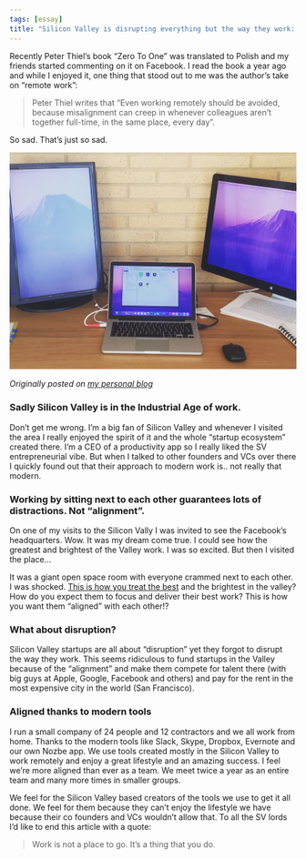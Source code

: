 ```yaml
---
tags: [essay]
title: "Silicon Valley is disrupting everything but the way they work: Getting remote work done."
---
```


Recently Peter Thiel’s book “Zero To One” was translated to Polish and my friends started commenting on it on Facebook. I read the book a year ago and while I enjoyed it, one thing that stood out to me was the author’s take on “remote work”:

> Peter Thiel writes that “Even working remotely should be avoided, because misalignment can creep in whenever colleagues aren’t together full-time, in the same place, every day”.

So sad. That’s just so sad.

![Silicon Valley is disrupting everything but the way they work](/img/sv-remote.jpg)

*Originally posted on [my personal blog](https://sliwinski.com/sv-remote)*

<!--More-->

### Sadly Silicon Valley is in the Industrial Age of work.

Don’t get me wrong. I’m a big fan of Silicon Valley and whenever I visited the area I really enjoyed the spirit of it and the whole “startup ecosystem” created there. I’m a CEO of a productivity app so I really liked the SV entrepreneurial vibe. But when I talked to other founders and VCs over there I quickly found out that their approach to modern work is.. not really that modern.

### Working by sitting next to each other guarantees lots of distractions. Not “alignment”.

On one of my visits to the Silicon Vally I was invited to see the Facebook’s headquarters. Wow. It was my dream come true. I could see how the greatest and brightest of the Valley work. I was so excited. But then I visited the place…

It was a giant open space room with everyone crammed next to each other. I was shocked. [This is how you treat the best](http://thepodcast.fm/episodes/5) and the brightest in the valley? How do you expect them to focus and deliver their best work? This is how you want them “aligned” with each other!?

### What about disruption?

Silicon Valley startups are all about “disruption” yet they forgot to disrupt the way they work. This seems ridiculous to fund startups in the Valley because of the “alignment” and make them compete for talent there (with big guys at Apple, Google, Facebook and others) and pay for the rent in the most expensive city in the world (San Francisco).

### Aligned thanks to modern tools

I run a small company of 24 people and 12 contractors and we all work from home. Thanks to the modern tools like Slack, Skype, Dropbox, Evernote and our own Nozbe app. We use tools created mostly in the Silicon Valley to work remotely and enjoy a great lifestyle and an amazing success. I feel we’re more aligned than ever as a team. We meet twice a year as an entire team and many more times in smaller groups.

We feel for the Silicon Valley based creators of the tools we use to get it all done. We feel for them because they can’t enjoy the lifestyle we have because their co founders and VCs wouldn’t allow that. To all the SV lords I’d like to end this article with a quote:

> Work is not a place to go. It’s a thing that you do.